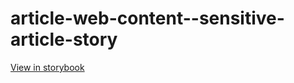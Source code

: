 # article-web-content--sensitive-article-story

[View in storybook](https://raw.githack.com/Independent-Digital-News-and-Media-Ltd/indy-branch-review/PR-7761-sb/index.html?path=/story/article-web-content--sensitive-article-story)